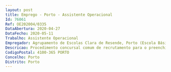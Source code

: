 ```yaml
--- 
layout: post
title: Emprego - Porto - Assistente Operacional
Id: 76061
Ref: OE202004/0335
DataAbertura: 2020-04-27
DataFecho: 2020-05-11
Trabalho: Assistente Operacional
Empregador: Agrupamento de Escolas Clara de Resende, Porto (Escola Básica e Secundária Clara de Resende, Porto - Sede)
Descricao: Procedimento concursal comum de recrutamento para o preenchimento de um posto de trabalho em regime de contrato de trabalho em funções públicas por tempo indeterminado para carreira e categoria de assistente operacional, o posto a ocupar carateriza se pelo exercíciode funções correspondestes à categoria de assistente operacional e de acordo com as atividades inerentes às de auxiliar de ação educativa.
CodigoPostal: 4100-365 PORTO
Concelho: Porto
Distrito: Porto
--- 
```

